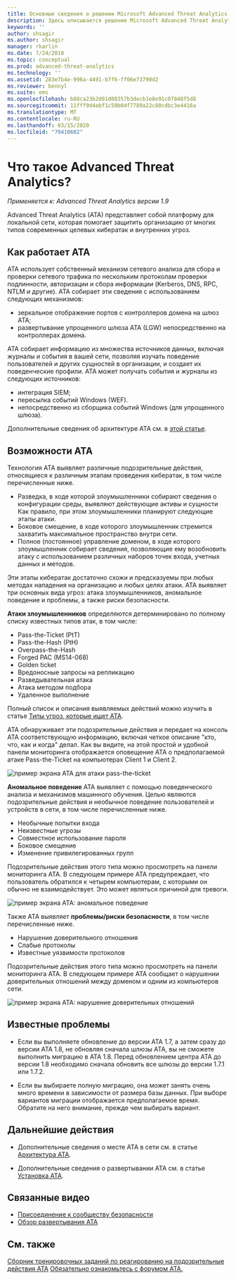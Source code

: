 ```yaml
---
title: Основные сведения о решении Microsoft Advanced Threat Analytics (ATA)
description: Здесь описывается решение Microsoft Advanced Threat Analytics (ATA) и подозрительные действия, которые оно может обнаружить
keywords: ''
author: shsagir
ms.author: shsagir
manager: rkarlin
ms.date: 7/24/2018
ms.topic: conceptual
ms.prod: advanced-threat-analytics
ms.technology: ''
ms.assetid: 283e7b4e-996a-4491-b7f6-ff06e73790d2
ms.reviewer: bennyl
ms.suite: ems
ms.openlocfilehash: b88ca23b2d01d08357b3decb1e8e91c07848f5d8
ms.sourcegitcommit: 11fff9d4ebf1c50b04f7789a22c80cdbc3e4416a
ms.translationtype: MT
ms.contentlocale: ru-RU
ms.lasthandoff: 03/15/2020
ms.locfileid: "79410602"
---
```

# <a name="what-is-advanced-threat-analytics"></a>Что такое Advanced Threat Analytics?

*Применяется к: Advanced Threat Analytics версии 1.9*

Advanced Threat Analytics (ATA) представляет собой платформу для локальной сети, которая помогает защитить организацию от многих типов современных целевых кибератак и внутренних угроз.

## <a name="how-ata-works"></a>Как работает ATA

ATA использует собственный механизм сетевого анализа для сбора и проверки сетевого трафика по нескольким протоколам проверки подлинности, авторизации и сбора информации (Kerberos, DNS, RPC, NTLM и другие). ATA собирает эти сведения с использованием следующих механизмов:

-   зеркальное отображение портов с контроллеров домена на шлюз ATA;
-   развертывание упрощенного шлюза ATA (LGW) непосредственно на контроллерах домена.

ATA собирает информацию из множества источников данных, включая журналы и события в вашей сети, позволяя изучать поведение пользователей и других сущностей в организации, и создает их поведенческие профили.
ATA может получать события и журналы из следующих источников:

-   интеграция SIEM;
-   пересылка событий Windows (WEF).
-   непосредственно из сборщика событий Windows (для упрощенного шлюза).


Дополнительные сведения об архитектуре ATA см. в [этой статье](ata-architecture.md).

## <a name="what-does-ata-do"></a>Возможности ATA

Технология ATA выявляет различные подозрительные действия, относящиеся к различным этапам проведения кибератак, в том числе перечисленные ниже.

-   Разведка, в ходе которой злоумышленники собирают сведения о конфигурации среды, выявляют действующие активы и сущности Как правило, при этом злоумышленники планируют следующие этапы атаки.
-   Боковое смещение, в ходе которого злоумышленник стремится захватить максимальное пространство внутри сети.
-   Полное (постоянное) управление доменом, в ходе которого злоумышленник собирает сведения, позволяющие ему возобновить атаку с использованием различных наборов точек входа, учетных данных и методов. 

Эти этапы кибератак достаточно схожи и предсказуемы при любых методах нападения на организацию и любых целях атаки.
ATA выявляет три основных вида угроз: атака злоумышленников, аномальное поведение и проблемы, а также риски безопасности.

**Атаки злоумышленников** определяются детерминировано по полному списку известных типов атак, в том числе:

-   Pass-the-Ticket (PtT)
-   Pass-the-Hash (PtH)
-   Overpass-the-Hash
-   Forged PAC (MS14-068)
-   Golden ticket
-   Вредоносные запросы на репликацию
-   Разведывательная атака
-   Атака методом подбора
-   Удаленное выполнение

Полный список и описания выявляемых действий можно изучить в статье [Типы угроз, которые ищет ATA](ata-threats.md). 

ATA обнаруживает эти подозрительные действия и передает на консоль ATA соответствующую информацию, включая четкое описание "кто, что, как и когда" делал. Как вы видите, на этой простой и удобной панели мониторинга отображается оповещение ATA о предполагаемой атаке Pass-the-Ticket на компьютерах Client 1 и Client 2.

 ![пример экрана ATA для атаки pass-the-ticket](media/pass_the_ticket_sa.png)

**Аномальное поведение** ATA выявляет с помощью поведенческого анализа и механизмов машинного обучения. Целью являются подозрительные действия и необычное поведение пользователей и устройств в сети, в том числе перечисленные ниже.

-   Необычные попытки входа
-   Неизвестные угрозы
-   Совместное использование пароля
-   Боковое смещение
-   Изменение привилегированных групп


Подозрительные действия этого типа можно просмотреть на панели мониторинга ATA. В следующем примере ATA предупреждает, что пользователь обратился к четырем компьютерам, с которыми он обычно не взаимодействует. Это может являться причиной для тревоги.

 ![пример экрана ATA: аномальное поведение](media/abnormal-behavior-sa.png) 

Также ATA выявляет **проблемы/риски безопасности**, в том числе перечисленные ниже.

-   Нарушение доверительного отношения
-   Слабые протоколы
-   Известные уязвимости протоколов

Подозрительные действия этого типа можно просмотреть на панели мониторинга ATA. В следующем примере ATA сообщает о нарушении доверительных отношений между доменом и одним из компьютеров сети.

  ![пример экрана ATA: нарушение доверительных отношений](media/broken-trust-sa.png)


## <a name="known-issues"></a>Известные проблемы

- Если вы выполняете обновление до версии ATA 1.7, а затем сразу до версии ATA 1.8, не обновляя сначала шлюзы ATA, вы не сможете выполнить миграцию в ATA 1.8. Перед обновлением центра ATA до версии 1.8 необходимо сначала обновить все шлюзы до версии 1.7.1 или 1.7.2.

- Если вы выбираете полную миграцию, она может занять очень много времени в зависимости от размера базы данных. При выборе вариантов миграции отображается предполагаемое время. Обратите на него внимание, прежде чем выбирать вариант. 


## <a name="whats-next"></a>Дальнейшие действия

-   Дополнительные сведения о месте ATA в сети см. в статье [Архитектура ATA](ata-architecture.md).

-   Дополнительные сведения о развертывании ATA см. в статье [Установка ATA](install-ata-step1.md).

## <a name="related-videos"></a>Связанные видео
- [Присоединение к сообществу безопасности](https://channel9.msdn.com/Shows/Microsoft-Security/Join-the-Security-Community)
- [Обзор развертывания ATA](https://channel9.msdn.com/Shows/Microsoft-Security/Overview-of-ATA-Deployment-in-10-Minutes)


## <a name="see-also"></a>См. также
[Сборник тренировочных заданий по реагированию на подозрительные действия ATA](https://aka.ms/ataplaybook)
[Обязательно ознакомьтесь с форумом ATA.](https://social.technet.microsoft.com/Forums/security/home?forum=mata)
